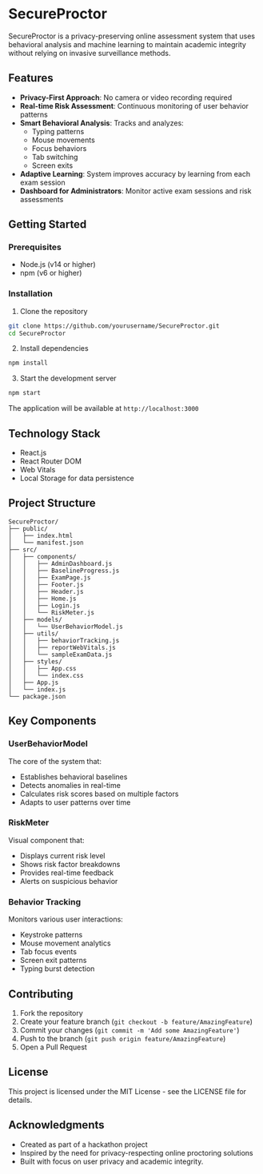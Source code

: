# SecureProctor

SecureProctor is a privacy-preserving online assessment system that uses behavioral analysis and machine learning to maintain academic integrity without relying on invasive surveillance methods.

## Features

- **Privacy-First Approach**: No camera or video recording required
- **Real-time Risk Assessment**: Continuous monitoring of user behavior patterns
- **Smart Behavioral Analysis**: Tracks and analyzes:
  - Typing patterns
  - Mouse movements
  - Focus behaviors
  - Tab switching
  - Screen exits
- **Adaptive Learning**: System improves accuracy by learning from each exam session
- **Dashboard for Administrators**: Monitor active exam sessions and risk assessments

## Getting Started

### Prerequisites

- Node.js (v14 or higher)
- npm (v6 or higher)

### Installation

1. Clone the repository
```sh
git clone https://github.com/yourusername/SecureProctor.git
cd SecureProctor
```

2. Install dependencies
```sh
npm install
```

3. Start the development server
```sh
npm start
```

The application will be available at `http://localhost:3000`

## Technology Stack

- React.js
- React Router DOM
- Web Vitals
- Local Storage for data persistence

## Project Structure

```
SecureProctor/
├── public/
│   ├── index.html
│   └── manifest.json
├── src/
│   ├── components/
│   │   ├── AdminDashboard.js
│   │   ├── BaselineProgress.js
│   │   ├── ExamPage.js
│   │   ├── Footer.js
│   │   ├── Header.js
│   │   ├── Home.js
│   │   ├── Login.js
│   │   └── RiskMeter.js
│   ├── models/
│   │   └── UserBehaviorModel.js
│   ├── utils/
│   │   ├── behaviorTracking.js
│   │   ├── reportWebVitals.js
│   │   └── sampleExamData.js
│   ├── styles/
│   │   ├── App.css
│   │   └── index.css
│   ├── App.js
│   └── index.js
└── package.json
```

## Key Components

### UserBehaviorModel

The core of the system that:
- Establishes behavioral baselines
- Detects anomalies in real-time
- Calculates risk scores based on multiple factors
- Adapts to user patterns over time

### RiskMeter

Visual component that:
- Displays current risk level
- Shows risk factor breakdowns
- Provides real-time feedback
- Alerts on suspicious behavior

### Behavior Tracking

Monitors various user interactions:
- Keystroke patterns
- Mouse movement analytics
- Tab focus events
- Screen exit patterns
- Typing burst detection

## Contributing

1. Fork the repository
2. Create your feature branch (`git checkout -b feature/AmazingFeature`)
3. Commit your changes (`git commit -m 'Add some AmazingFeature'`)
4. Push to the branch (`git push origin feature/AmazingFeature`)
5. Open a Pull Request

## License

This project is licensed under the MIT License - see the LICENSE file for details.

## Acknowledgments

- Created as part of a hackathon project
- Inspired by the need for privacy-respecting online proctoring solutions
- Built with focus on user privacy and academic integrity.
